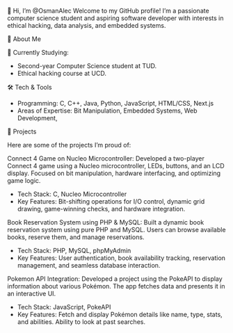 👋 Hi, I’m @OsmanAlec
Welcome to my GitHub profile! I’m a passionate computer science student and aspiring software developer with interests in ethical hacking, data analysis, and embedded systems.


🚀 About Me

  🏫 Currently Studying:
  - Second-year Computer Science student at TUD.
  - Ethical hacking course at UCD.

🛠️ Tech & Tools
  - Programming: C, C++, Java, Python, JavaScript, HTML/CSS, Next.js
  - Areas of Expertise: Bit Manipulation, Embedded Systems, Web Development, 

🌟 Projects

Here are some of the projects I’m proud of:

  Connect 4 Game on Nucleo Microcontroller: Developed a two-player Connect 4 game using a Nucleo microcontroller, LEDs, buttons, and an LCD display. Focused on bit manipulation, hardware interfacing, and optimizing game logic.
       
  - Tech Stack: C, Nucleo Microcontroller
  - Key Features: Bit-shifting operations for I/O control, dynamic grid drawing, game-winning checks, and hardware integration.

  Book Reservation System using PHP & MySQL: Built a dynamic book reservation system using pure PHP and MySQL. Users can browse available books, reserve them, and manage reservations.
       
  - Tech Stack: PHP, MySQL, phpMyAdmin
  - Key Features: User authentication, book availability tracking, reservation management, and seamless database interaction.

  Pokemon API Integration: Developed a project using the PokeAPI to display information about various Pokémon. The app fetches data and presents it in an interactive UI.
       
  - Tech Stack: JavaScript, PokeAPI
  - Key Features: Fetch and display Pokémon details like name, type, stats, and abilities. Ability to look at past searches.
  
  
  
